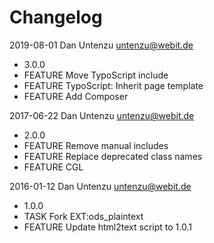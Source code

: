 Changelog
=========

2019-08-01 Dan Untenzu <untenzu@webit.de>
  * 3.0.0
  * FEATURE Move TypoScript include
  * FEATURE TypoScript: Inherit page template
  * FEATURE Add Composer

2017-06-22 Dan Untenzu <untenzu@webit.de>
  * 2.0.0
  * FEATURE Remove manual includes
  * FEATURE Replace deprecated class names
  * FEATURE CGL

2016-01-12 Dan Untenzu <untenzu@webit.de>

  * 1.0.0
  * TASK Fork EXT:ods_plaintext
  * FEATURE Update html2text script to 1.0.1
